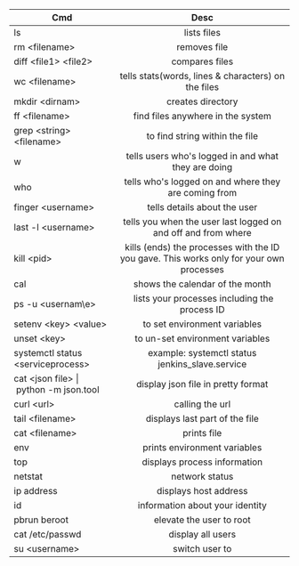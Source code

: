 | Cmd        | Desc|
| ------------- |:-------------:|           
|ls|lists files|
|rm \<filename\>|removes file|
|diff \<file1\> \<file2\>|compares files|
|wc \<filename\> |tells stats(words, lines & characters) on the files|
|mkdir \<dirnam\>|creates directory|pwd|tells where you are|
|ff \<filename\>|find files anywhere in the system|
|grep \<string\> \<filename\>|to find string within the file|
|w|tells users who's logged in and what they are doing|
|who|tells who's logged on and where they are coming from|
|finger \<username\>|tells details about the user|
|last -l \<username\>|tells you when the user last logged on and off and from where|
|kill \<pid\>|kills (ends) the processes with the ID you gave. This works only for your own processes|date|shows the current date and time|
|cal|shows the calendar of the month|
|ps -u \<usernam\e>| lists your processes including the process ID|
|setenv \<key\> \<value\>|to set environment variables|
|unset \<key\>|to un-set environment variables|
|systemctl status \<serviceprocess\>|example: systemctl status jenkins_slave.service|
|cat \<json file\> \| python -m json.tool| display json file in pretty format|
|curl \<url\>|calling the url|
|tail \<filename\>|displays last part of the file|
|cat \<filename\>|prints file|
|env|prints environment variables|
|top|displays process information|
|netstat|network status|
|ip address|displays host address|
|id|information about your identity|
|pbrun beroot|elevate the user to root|
|cat /etc/passwd|display all users|
|su \<username\>|switch user to|





